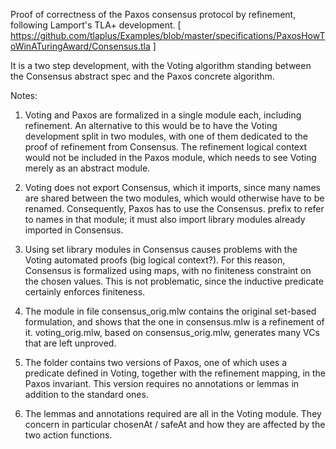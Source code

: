 
Proof of correctness of the Paxos consensus protocol by refinement,
following Lamport's TLA+ development.
 [ https://github.com/tlaplus/Examples/blob/master/specifications/PaxosHowToWinATuringAward/Consensus.tla ]

It is a two step development, with the Voting algorithm standing
between the Consensus abstract spec and the Paxos concrete algorithm. 

Notes: 

1. Voting and Paxos are formalized in a single module each, including
refinement. An alternative to this would be to have the Voting
development split in two modules, with one of them dedicated to the
proof of refinement from Consensus. The refinement logical context
would not be included in the Paxos module, which needs to see Voting
merely as an abstract module. 

2. Voting does not export Consensus, which it imports, since many
names are shared between the two modules, which would otherwise have
to be renamed. Consequently, Paxos has to use the Consensus. prefix to
refer to names in that module; it must also import library modules
already imported in Consensus. 

3. Using set library modules in Consensus causes problems with the
Voting automated proofs (big logical context?). For this reason,
Consensus is formalized using maps, with no finiteness constraint on
the chosen values. This is not problematic, since the inductive
predicate certainly enforces finiteness. 

4. The module in file consensus_orig.mlw contains the original
set-based formulation, and shows that the one in consensus.mlw is a
refinement of it. voting_orig.mlw, based on consensus_orig.mlw,
generates many VCs that are left unproved. 

5. The folder contains two versions of Paxos, one of which uses a
predicate defined in Voting, together with the refinement mapping, in
the Paxos invariant. This version requires no annotations or lemmas in
addition to the standard ones. 

6. The lemmas and annotations required are all in the Voting module.
They concern in particular chosenAt / safeAt and how they are
affected by the two action functions. 


